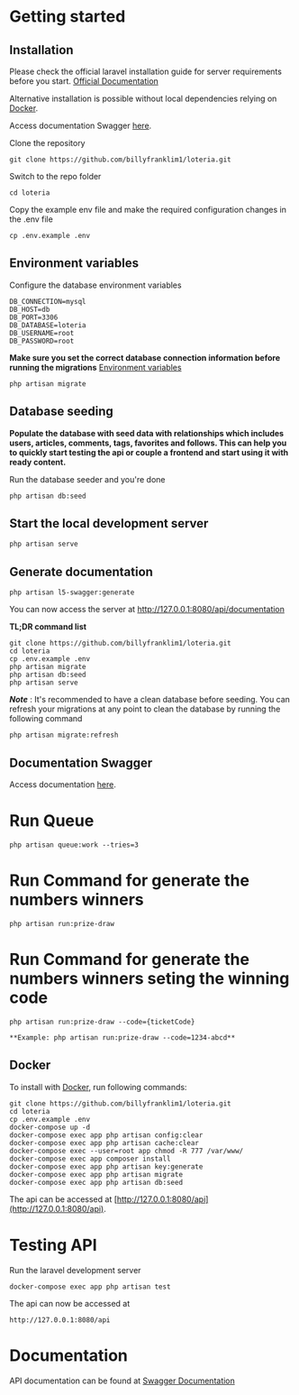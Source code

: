 # Getting started

## Installation

Please check the official laravel installation guide for server requirements before you start. [Official Documentation](https://laravel.com/docs/5.4/installation#installation)

Alternative installation is possible without local dependencies relying on [Docker](#docker). 

Access  documentation Swagger [here](http://127.0.0.1:8080/api/documentation).


Clone the repository

    git clone https://github.com/billyfranklim1/loteria.git

Switch to the repo folder

    cd loteria


Copy the example env file and make the required configuration changes in the .env file

    cp .env.example .env

## Environment variables

Configure the database environment variables

    DB_CONNECTION=mysql
    DB_HOST=db
    DB_PORT=3306
    DB_DATABASE=loteria
    DB_USERNAME=root
    DB_PASSWORD=root


**Make sure you set the correct database connection information before running the migrations** [Environment variables](#environment-variables)

    php artisan migrate

## Database seeding

**Populate the database with seed data with relationships which includes users, articles, comments, tags, favorites and follows. This can help you to quickly start testing the api or couple a frontend and start using it with ready content.**

Run the database seeder and you're done

    php artisan db:seed

## Start the local development server

    php artisan serve

## Generate documentation

    php artisan l5-swagger:generate

You can now access the server at http://127.0.0.1:8080/api/documentation

**TL;DR command list**

    git clone https://github.com/billyfranklim1/loteria.git
    cd loteria
    cp .env.example .env
    php artisan migrate
    php artisan db:seed
    php artisan serve


***Note*** : It's recommended to have a clean database before seeding. You can refresh your migrations at any point to clean the database by running the following command

    php artisan migrate:refresh



## Documentation Swagger

Access documentation [here](http://127.0.0.1:8080/api/documentation).


# Run Queue

    php artisan queue:work --tries=3


# Run Command for generate the numbers winners

    php artisan run:prize-draw


# Run Command for generate the numbers winners seting the winning  code

    php artisan run:prize-draw --code={ticketCode}

    **Example: php artisan run:prize-draw --code=1234-abcd**
    
## Docker

To install with [Docker](https://www.docker.com), run following commands:

```
git clone https://github.com/billyfranklim1/loteria.git
cd loteria
cp .env.example .env
docker-compose up -d
docker-compose exec app php artisan config:clear
docker-compose exec app php artisan cache:clear
docker-compose exec --user=root app chmod -R 777 /var/www/
docker-compose exec app composer install
docker-compose exec app php artisan key:generate
docker-compose exec app php artisan migrate
docker-compose exec app php artisan db:seed
```

The api can be accessed at [http://127.0.0.1:8080/api](http://127.0.0.1:8080/api).

# Testing API

Run the laravel development server

    docker-compose exec app php artisan test

The api can now be accessed at

    http://127.0.0.1:8080/api

# Documentation
API documentation can be found at [Swagger Documentation](http://127.0.0.1:8080/api/documentation)
